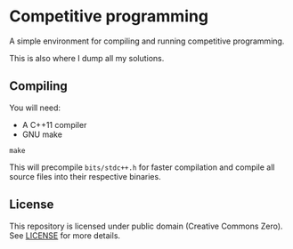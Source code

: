 # Competitive programming

A simple environment for compiling and running competitive programming.

This is also where I dump all my solutions.

## Compiling

You will need:
- A C++11 compiler
- GNU make

```
make
```

This will precompile `bits/stdc++.h` for faster compilation and compile all
source files into their respective binaries.

## License

This repository is licensed under public domain (Creative Commons Zero). See
[LICENSE](LICENSE) for more details.
